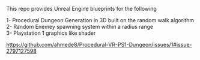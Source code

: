 This repo provides Unreal Engine blueprints for the following

1- Procedural Dungeon Generation in 3D built on the random walk algorithm<br />
2- Random Enemey spawning system within a radius range<br />
3- Playstation 1 graphics like shader <br />

https://github.com/ahmede8/Procedural-VR-PS1-Dungeon/issues/1#issue-2797127598
